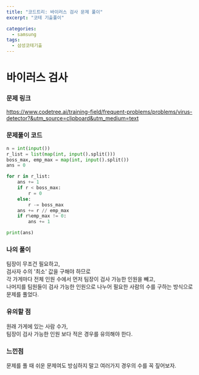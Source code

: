 ```yaml
---
title: "코드트리: 바이러스 검사 문제 풀이"
excerpt: "코테 기출풀이"

categories:
  - samsung
tags:
  - 삼성코테기출
---
```


# 바이러스 검사

### 문제 링크

https://www.codetree.ai/training-field/frequent-problems/problems/virus-detector?&utm_source=clipboard&utm_medium=text

### 문제풀이 코드

```python
n = int(input())
r_list = list(map(int, input().split()))
boss_max, emp_max = map(int, input().split())
ans = 0

for r in r_list:
    ans += 1
    if r < boss_max:
        r = 0
    else:
        r -= boss_max
    ans += r // emp_max
    if r%emp_max != 0:
        ans += 1

print(ans)
```

### 나의 풀이

팀장이 무조건 필요하고,  
검사자 수의 '최소' 값을 구해야 하므로  
각 가게마다 전체 인원 수에서 먼저 팀장이 검사 가능한 인원을 빼고,  
나머지를 팀원들이 검사 가능한 인원으로 나누어 필요한 사람의 수를 구하는 방식으로 문제를 풀었다.

### 유의할 점

원래 가게에 있는 사람 수가,  
팀장이 검사 가능한 인원 보다 적은 경우를 유의해야 한다.

### 느낀점

문제를 풀 때 쉬운 문제여도 방심하지 말고 여러가지 경우의 수를 꼭 짚어보자.
